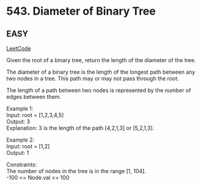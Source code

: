 # 543. Diameter of Binary Tree

## EASY

[LeetCode](https://leetcode.cn/problems/diameter-of-binary-tree/)

Given the root of a binary tree, return the length of the diameter of the tree.

The diameter of a binary tree is the length of the longest path between any two nodes in a tree. This path may or may not pass through the root.

The length of a path between two nodes is represented by the number of edges between them.

 
Example 1:\
Input: root = [1,2,3,4,5]\
Output: 3\
Explanation: 3 is the length of the path [4,2,1,3] or [5,2,1,3].

Example 2:\
Input: root = [1,2]\
Output: 1
 

Constraints:\
The number of nodes in the tree is in the range [1, 104].\
-100 <= Node.val <= 100
